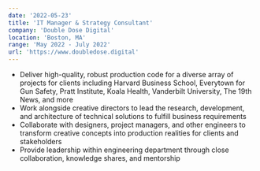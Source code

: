 ```yaml
---
date: '2022-05-23'
title: 'IT Manager & Strategy Consultant'
company: 'Double Dose Digital'
location: 'Boston, MA'
range: 'May 2022 - July 2022'
url: 'https://www.doubledose.digital'
---
```


- Deliver high-quality, robust production code for a diverse array of projects for clients including Harvard Business School, Everytown for Gun Safety, Pratt Institute, Koala Health, Vanderbilt University, The 19th News, and more
- Work alongside creative directors to lead the research, development, and architecture of technical solutions to fulfill business requirements
- Collaborate with designers, project managers, and other engineers to transform creative concepts into production realities for clients and stakeholders
- Provide leadership within engineering department through close collaboration, knowledge shares, and mentorship
